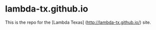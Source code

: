 lambda-tx.github.io
===================

This is the repo for the [Lambda Texas] (http://lambda-tx.github.io/) site.
